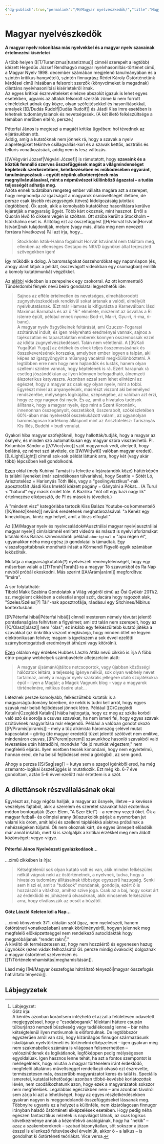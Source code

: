 ```yaml
---
{"dg-publish":true,"permalink":"/M/Magyar nyelvészkedők/","title":"Magyar nyelvészkedők","tags":["dg_uploaded"],"created":"2023-11-19T03:30","updated":"2023-11-19T03:30"}
---
```



# Magyar nyelvészkedők

**A magyar nyelv rokonítása más nyelvekkel és a magyar nyelv szavainak értelmezési kísérletei**

A több helyen ([[T/Turanizmus\|turanizmus]] címnél szerepelt a legtöbb) idézett Hegedűs József Rendhagyó magyar nyelvhasonlítás-történet című, a Magyar Nyelv 1998. december számában megjelenő tanulmányában és a szintén kritikus hangvételű, szintén finnugrász Rédei Károly Őstörténetünk kérdései című írásában a felsorolt szerzők (könyvcímeket is megadnak) dilettáns nyelvhasonlítási kísérletekről írnak.  
Az egyes kritikai észrevételeket elnézve abszolút igazuk is lehet egyes esetekben, ugyanis az általuk felsorolt szerzők zöme ki nem forrott elméleteket adnak úgy közre, olyan szófejtésekkel és hasonlításokkal, amelyek [[D/Dudás Rudolf\|Dudás Rudolf]] és Jásdi Kiss Imre esetében is lehetnek tudománytalanok és nevetségesek. (A két illető felkészültsége a témában merőben eltérő, persze.)  

Péterfai János is megteszi a magáét kritika ügyében: hol tévednek az eljárásukban stb.  
Addig, amíg a kutatóknak nem jönnek rá, hogy a szavak a nyelv alaprétegüket tekintve csillagvallás-kori és a szavak kettős, asztrális és telluris vonatkozásúak, addig nem is lesz változás.  

[[V/Végvári József\|Végvári József]] is rámutatott, hogy **szavaink és a köztük fennálló szerves összefüggések magát a világmindenséget képletezik szerkezetében, keletkezésében és működésében egyaránt, tanulmányozásuk – együtt népünk alkotóerejének más megnyilvánulásaival, mint a népművészet különböző ágazatai – a tudás teljességét adhatja meg**.  
Azóta ennek tudatában rengeteg ember vállalta magára azt a szerepet, hogy megmondja az igazságot a magyarok ősműveltségét illetően, de persze csak kisebb részegységek (téves) kidolgozásáig jutottak (legtöbben). Ők azok, akik a komolyabb kutatókhoz hasonlításra kerülve lejáratják a magyarság ügyét. Több kárt okoznak, mint hasznot. Erről a Quorán lévő fő cikkem végén is szóltam. Ott szóba került a Stockholm – Istókhalma eset is. Állítólag ezt az összefüggést [[H/Horvát István\|Horvát István]]nak tulajdonítják, melyre (vagy más, általa még nem nevezett forrásra hivatkozva) PJI azt írja, hogy...  
> Stockholm  Istók-Halma fogalmát Horvát Istvánnál nem találtam meg, ellenben az ellenséges Gestapo és NKVD ügynökei által terjesztett szövegekben igen!  

Így működik a dolog. A baromságokat összehordókat egy napon/lapon (és, ahogy alant látjuk a példát, összevágott videókban egy csomagban) említik a komoly kutatómunkát végzőkkel.  

Az [alábbi](https://www.youtube.com/watch?v=JJFc4fFx_bQ) videóban is szerepelnek egy csokorral. Az ott kommentelő Tündérdombi fények nevű beíró gondolatai legyezhetők ide:  
> Sajnos az efféle értelmetlen és nevetséges, elmeháborodott zugnyelvészkedések rendkívül sokat ártanak a valódi, elmélyült nyelvkutatásnak. (Ezt már Hamvas is kifigurázta a Karneválban: lásd Maximus Barnabás és az ő "Ri" elmélete, miszerint az ősvallás a Ri istenre épült, például ennek nyoma: Bod-ri, Ma-ri, Gyu-ri, ri-ma, ri-banc).  
> A magyar nyelv ősgyökeinek feltárását, ami Czuczor-Fogarasi szótárával indult, és igen mélyreható eredményei vannak, sajnos a tájékozatlan és tapasztalatlan emberek könnyen összemossák ezzel az idióta zugnyelvészkedéssel. Talán nem véletlenül. A [[K/Kali Yuga\|Kali Yuga]] az értékek és elvek teljes összemosásának és összekeverésének korszaka, amelyben ember legyen a talpán, aki képes az igazgyöngyöt a műanyag vacaktól megköülönböztetni. A legtöbben erre nem hogy nem hajlandók és lusták, hanem olyan szellemi szinten vannak, hogy képtelenek is rá. Ezért harapnak rá esetleg jószándékúan az ilyen könnyen befogadható, álnemzeti álezoterikus katyvaszra. Azonban azzal sem lehet elintézni az egészet, hogy a magyar az csak egy olyan nyelv, mint a többi. Egyrészt mivel az anyanyelvünk, másrészt viszont aki belemélyed rendszerébe, mélységes logikájába, szépségébe, az valóban azt érzi, hogy ez egy nagyon ősi nyelv. És az, amit a hivatalos tudósok állítanak, hogy a magyar nyelv, épp mint a Szent Koronánk, innenonnan összegányolt, összetákolt, összerabolt, szókészletében 60%-ában más nyelvektől összekukázott valami, az ugyanolyan baromságosan kártékony álláspont mint az Arisztotelész: Tarisznyás Kis Illés, Buddhi = budi vonulat.  

Gyakori hiba magyar szófejtőknél, hogy hallották/tudják, hogy a magyar az ősnyelv, és minden szó automatikusan egy magyar szóra visszavihető. Pl. Kolumbán Sándor a [[V/Vicc\|vicc]] szót magyarnak védi, ahelyett, hogy belátná, ez német szó átvétele, de [[W/Wit\|wit]] valóban magyar eredetű. [[L/Light\|Light]] címnél sok-sok példát láttunk arra, hogy két (vagy akár több) lépcsőben kell gondolkodni.  

[Ezen](https://www.facebook.com/zugtaltos/) oldal (mely Kubínyi Tamást is felvette a lejáratandók közé) háttérképén is találni ilyeneket (már szándékosan túlvariálva), hogy Seattle = Sötét Ló, Arisztotelész = Harisnyás Tóth Illés, vagy a "geolingvisztikus"-nak aposztrofált Jásdi Kiss Imrétől idézett pogány = Gányolni a Pókat... (A Turul < "háturul" egy másik őrület tőle. A Bazilika "Vót ott egy bazi nagy lik" értelmezése elképesztő, de PI és mások is tévedtek.)  

A "mindent visz" kategóriába tartozik Kiss Balázs Youtube-os kommentelő [[K/Kenéz\|Kenéz]] nevünk eredetének meghatározásával: "a Kenéz egy kineziológus, kinéz egy helyet, amit a törzs elfoglal."  

Az [[M/Magyar nyelv és nyelvcsaládok#Ausztráliai magyar nyelv\|ausztráliai magyar nyelv]] cím/alcímnél említett videóra és másutt is nyelvi aforizmákat kitaláló Kiss Balázs színvonaláról: például `aboriginal` = "apu régen él", ugyanakkor néha meg egész jó gondolatai is támadtak. Egy visszafogottabbnak mondható írását a Körmendi Figyelő egyik számában leközölték.  

Mutatja a magyarságkutatók(?) nyelvészeti reménytelenségét, hogy egy műsorban valaki a [[T/Torah\|Torah]]-ra a magyar Tó szavunkból és Ra Nap névből próbál okoskodni. Más szerint [[A/Arám\|arámi]] megfordítva: "imára".  

A sor folytatható:  
Tibold Makk Szabina Gondolatok a Világ végéről című az Ősi Gyökér 2011/2. sz. megjelent cikkében a celestial angol szót, dacára hogy ragozott alak, "Szeles/Széles\[?\] Tál"-nak aposztrofálja, ráadásul egy Sitchines/Nibirus kontextusban.  

[[P/Péterfai hibái\|Péterfai hibái]] címnél mesterem némely tévutat jelentő pontatlanságára felhívtam a figyelmet; ami ott talán nem szerepelt, hogy az [[O/Olasz\|olasz]] nem "ólas"; ez inkább egy felkészültebb kutató játéka a szavakkal (az önkritika viszont megkívánja, hogy minden ötlet ne legyen elektronikusan felvíve; magam is igyekszem a sok évvel ezelőtti szárnybontogatósdi eredményét áthúzni vagy kitörölni).  

[Ezen](http://acta.bibl.u-szeged.hu/67112/1/vallasi_kulturakutatas_konyvei_006_034-054.pdf) oldalon egy érdekes Hubbes László Attila nevű cikkíró is írja A főbb etno-pogány webhelyek számbavétele alfejezetcím alatt:  
> A magyar újsámán/újtáltos netcsoportok, vagy újabban közösségi hálózatok leltára, a teljesség igénye nélkül, sok olyan webhely nevet tartalmaz, amely a magyar nyelv szakrális jellegére utaló szójátékokra épül – ilyen a Magtár; a Magok Vagyunk blog – vagy a magyarok történelmére, mitikus őseire utal:...  

Léteznek persze komolyabb, felkészültebb kutatók is a magyarságtudomány köreiben, de nekik is tudni kell arról, hogy egyes szavak már belső fejlődéssel jönnek létre. Például [[C/Czeglédi Katalin\|Czeglédi Katalin]] hiába hajtogatja, hogy ez meg az szkíta korból való szó és sorolja a csuvas szavakat, ha nem ismeri fel, hogy egyes szavak szótövének magyarítása már elegendő. Például a valóban gondot okozó [[P/Piramis\|piramis]] – mely a tűz alkimista háromszög-jelével mutat kapcsolatot – görög (de magyar eredetű) tüzet jelentő szótövét nem említve, mindenáron csuvas, [[P/Perem\|perem]] szavunkhoz hasonló szavakból való levezetése után hátradőlni, mondván "de jó munkát végeztem," nem megfelelő eljárás. Ilyen esetben tessék kimondani, hogy nem egyértelmű, honnan ered, de ha belső fejlődéssel ered a görögből, az sem gond.  

Ahogy a perzsa [[S/Sag\|sag]] = kutya sem a szagol igénkből ered, ha még szemanto-logikai összefüggés is mutatkozik. Ezt még kb. 6-7 éve gondoltam, aztán 5-6 évvel ezelőtt már értettem is a szót.  

## A dilettánsok részvállalásának okai

Egyrészt az, hogy régóta hallják, a magyar az ősnyelv, illetve – a kevéssé veszélyes fajtából, akik a szerelem és szeretet szavakat házi ezoterikus módon bontogatják (Szer-Elem, "A Szer Etet") – a remény vezeti őket. Ők a magyar futball- és olimpiai arany (ki)szurkolók párjai: a nyomorban jut valami kis öröm, amit lelki és szellemi táplálékká alakítva próbálnak a nehézségeken túljutni. Ők nem okoznak kárt, de egyes ünnepelt előadóik már annál inkább, mert ki is szolgálják a kritikai érzékkel meg nem áldott közönséget: vegye-vigye.  

#### Péterfai János Nyelvészeti gyalázkodások...

...című cikkében is írja:  
> Kétségtelenül sok olyan kutató volt és van, akik minden felkészülés nélkül vágnak neki az őstörténetnek, a nyelvnek, tudva, hogy a hivatalos tudomány állításainak többsége egyszerű hazugság. Senki sem hiszi el, amit a "tudósok" mondanak, gondolja, ezért ő is hozzászól a vitákhoz, amihez szíve joga. Csak az a baj, hogy sokat árt az érdeklődő és jóhiszemű olvasóknak, akik nincsenek felkészülve arra, hogy elválasszák az ocsút a búzától.  

#### Götz László Keleten kél a Nap...  

...című könyvének 371. oldalán szól (igaz, nem nyelvészeti, hanem őstörténeti vonatkozásban) annak körülményeiről, hogyan jelennek meg megfelelő elő­képzettséggel nem rendelkező autodidakták hogy megpróbáljanak "rendet rakni[^1]."  
A kiváltó ok természetesen az, hogy nem hozzáértő és egyenesen hazug ügynökök (ezen vádak felhozásától GL persze mindig óvakodik) dolgoznak a magyar őstörténet szétverésén és [[T/Történelemhamisítás\|meghamisításán]].  

Lásd még [[M/Magyar összefogás hátráltató tényezői\|magyar összefogás hátráltató tényezői]].  

## Lábjegyzetek

[^1]: Lábjegyzet:  
Götz írja:  
A kérdés azonban korántsem intézhető el azzal a felületesen odavetett megjegyzéssel, hogy e "csodabogarak" lélektani háttere csupán túlburjánzó nemzeti büszkeség vagy tudálékosság lenne – bár néha kétségtelenül ilyen motívumok is előfordulnak. De legtöbbször egyszerűen arról van szó, hogy kizárólagos finnugor származásunk iskolájának nyelvtörténeti és történelmi elképzelései – igen gyakran még nem szakmabeliek számára is világosan felismerhetően – valószínűtlenek és logikátlanok, legfőképpen pedig mélységesen egyoldalúak. Igen hasznos lenne tehát, ha azt a fontos szempontot is mérlegelnénk, hogy miután a magyar történelem iránt érdeklődő, megfelelő általános műveltséggel rendelkező olvasó ezt észrevette, természetesen más, ésszerűbb magyarázatot keres és talál is. Speciális ismeretei, kutatási lehetőségei azonban többé-kevésbé korlátozottak lévén, nem csodálkozhatunk azon, hogy ezek a magyarázatok sokszor nem megfelelőek. Legalábbis egészükben nem – ami azonban távolról sem zárja ki azt a lehetőséget, hogy az egyes részletkérdésekben gyakran nagyon is meggondolandó összefüggéseket lássanak meg.  
Többnyire ugyanis ez a helyzet a különféle, nem kizárólagosan finnugor irányban haladó őstörténeti elképzelések esetében. Hogy pedig néha egészen fantasztikus nézetek is napvilágot látnak, az csak logikus következménye annak a kézenfekvő analógiának, hogy ha "nekik" – azaz a szakembereknek – szabad bizonyítatlan, sőt sokszor a józan ésszel is ellenkező feltevésekkel érvelniük, akkor ő – a laikus – is gondolhat ki őstörténeti teóriákat. Vice versa.  